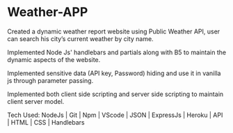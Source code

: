 ﻿# Weather-APP
 
Created a dynamic weather report website using Public Weather API, user can search his city’s current weather by city name.

Implemented Node Js' handlebars and partials along with B5 to maintain the dynamic aspects of the website.

Implemented sensitive data (API key, Password) hiding and use it in vanilla js through parameter passing.

Implemented both client side scripting and server side scripting to maintain client server model.

Tech Used: NodeJs | Git | Npm | VScode | JSON | ExpressJs | Heroku | API | HTML | CSS | Handlebars
